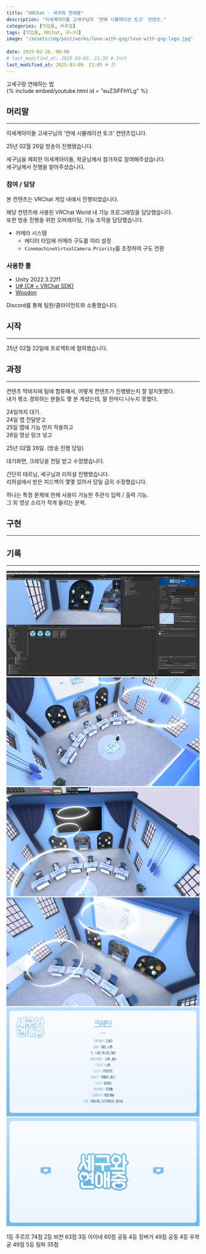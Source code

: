 ```yaml
---
title: "VRChat - 세구와 연애중"
description: "이세계아이돌 고세구님의 '연애 시뮬레이션 토크' 컨텐츠."
categories: [작업물, 버추얼]
tags: [작업물, VRChat, 유니티]
image: "/assets/img/post/works/love-with-gsg/love-with-gsg-logo.jpg"

date: 2025-02-26. 00:00
# last_modified_at: 2025-03-03. 21:35 # Init
last_modified_at: 2025-03-09. 21:05 # 전
---
```


고세구랑 연애하는 법  
{% include embed/youtube.html id = "euZ3iFFhYLg" %}

## 머리말

---

이세계아이돌 고세구님의 '연애 시뮬레이션 토크' 컨텐츠입니다.  

25년 02월 26일 방송이 진행됐습니다.  

세구님을 제외한 이세계아이돌, 왁굳님께서 참가자로 참여해주셨습니다.  
세구님께서 진행을 맡아주셨습니다.  

### 참여 / 담당

본 컨텐츠는 VRChat 게임 내에서 진행되었습니다.  

해당 컨텐츠에 사용된 VRChat World 내 기능 프로그래밍을 담당했습니다.  
또한 방송 진행을 위한 오퍼레이팅, 기능 조작을 담당했습니다.  

- 카메라 시스템
  - 에디터 타임에 카메라 구도를 미리 설정
  - `CinemachineVirtualCamera.Priority`를 조정하여 구도 전환

### 사용한 툴

- Unity 2022.3.22f1
- [U# (C# + VRChat SDK)](https://udonsharp.docs.vrchat.com/)
- [Woodon](https://github.com/wrchat/Woodon)

Discord를 통해 팀원/클라이언트와 소통했습니다.  

## 시작

---

25년 02월 22일에 프로젝트에 참여했습니다.  

## 과정

---

컨텐츠 막바지에 팀에 합류해서, 어떻게 컨텐츠가 진행됐는지 잘 알지못했다.  
내가 평소 경외하는 분들도 몇 분 계셨는데, 말 한마디 나누지 못했다.  

24일까지 대기.  
24일 맵 전달받고  
25일 맵에 기능 먼저 적용하고  
26일 영상 링크 넣고  

25년 02월 26일. (방송 진행 당일)  

대기화면, 크레딧을 전달 받고 수정했습니다.  

간단히 테르님, 세구님과 리허설 진행했습니다.  
리허설에서 받은 피드백이 몇몇 있어서 당일 급히 수정했습니다.  

하나는 특정 문제에 한헤 사용이 가능한 주관식 입력 / 출력 기능.  
그 외 영상 소리가 작게 들리는 문제.  

## 구현

---

## 기록

---

![250225-232713](/assets/img/post/works/love-with-gsg/250225-232713.png)
![250226-210212](/assets/img/post/works/love-with-gsg/250226-210212.png)
![250226-212007](/assets/img/post/works/love-with-gsg/250226-212007.png)
![250226-231251](/assets/img/post/works/love-with-gsg/250226-231251.png)
![love-with-gsg-credit](/assets/img/post/works/love-with-gsg/love-with-gsg-credit.jpg)
![love-with-gsg-logo](/assets/img/post/works/love-with-gsg/love-with-gsg-logo.jpg)

1등 주르르 74점
2등 비챤 63점
3등 아이네 60점
공동 4등 징버거 49점
공동 4등 우왁굳 49점
5등 릴파 35점
